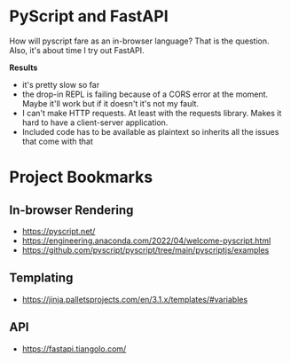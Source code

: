 # PyScript and FastAPI

How will pyscript fare as an in-browser language? That is the question.
Also, it's about time I try out FastAPI.

**Results**

* it's pretty slow so far
* the drop-in REPL is failing because of a CORS error at the moment. Maybe it'll work but if it doesn't it's not my fault.
* I can't make HTTP requests. At least with the requests library. Makes it hard to have a client-server application.
* Included code has to be available as plaintext so inherits all the issues that come with that

# Project Bookmarks

## In-browser Rendering

- https://pyscript.net/
- https://engineering.anaconda.com/2022/04/welcome-pyscript.html 
- https://github.com/pyscript/pyscript/tree/main/pyscriptjs/examples 

## Templating

- https://jinja.palletsprojects.com/en/3.1.x/templates/#variables 

## API

- https://fastapi.tiangolo.com/ 

